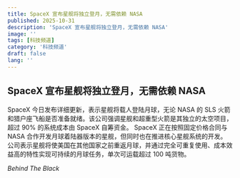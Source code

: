 ```yaml
---
title: SpaceX 宣布星舰将独立登月，无需依赖 NASA
published: 2025-10-31
description: 'SpaceX 宣布星舰将独立登月，无需依赖 NASA'
image: ''
tags: [科技频道]
category: '科技频道'
draft: false
lang: ''
---
```


## SpaceX 宣布星舰将独立登月，无需依赖 NASA

SpaceX 今日发布详细更新，表示星舰将载人登陆月球，无论 NASA 的 SLS 火箭和猎户座飞船是否准备就绪。该公司强调星舰和超重型火箭是其独立的太空项目，超过 90% 的系统成本由 SpaceX 自筹资金。
SpaceX 正在按照固定价格合同与 NASA 合作开发月球着陆器版本的星舰，但同时也在推进核心星舰系统的开发。公司表示星舰将使美国在其他国家之前重返月球，并通过完全可重复使用、成本效益高的特性实现可持续的月球任务，单次可运载超过 100 吨货物。

*Behind The Black*
